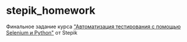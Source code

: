 # stepik_homework
Финальное задание курса ["Автоматизация тестирования с помощью Selenium и Python"](https://stepik.org/course/575/syllabus) от Stepik
